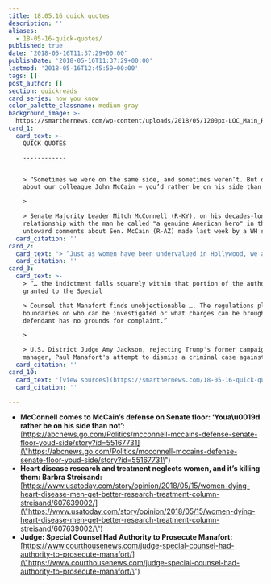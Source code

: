 ```yaml
---
title: 18.05.16 quick quotes
description: ''
aliases:
  - 18-05-16-quick-quotes/
published: true
date: '2018-05-16T11:37:29+00:00'
publishDate: '2018-05-16T11:37:29+00:00'
lastmod: '2018-05-16T12:45:59+00:00'
tags: []
post_author: []
section: quickreads
card_series: now you know
color_palette_classname: medium-gray
background_image: >-
  https://smarthernews.com/wp-content/uploads/2018/05/1200px-LOC_Main_Reading_Room_Highsmith.jpg
card_1:
  card_text: >-
    QUICK QUOTES

    ------------


    > “Sometimes we were on the same side, and sometimes weren’t. But one thing
    about our colleague John McCain — you’d rather be on his side than not.”

    > 

    > Senate Majority Leader Mitch McConnell (R-KY), on his decades-long
    relationship with the man he called "a genuine American hero" in the wake of
    untoward comments about Sen. McCain (R-AZ) made last week by a WH staffer.
  card_citation: ''
card_2:
  card_text: "> “Just as women have been undervalued in Hollywood, we arenax19t adequately represented in the lab, or in research, when it comes to heart health. Today in America, women are being sent to early graves because our country has failed to combat a disease that kills more of us annually than all forms of cancer combined.”n> n> Barbara Streisand in a May 15th op-ed for USA Today on raising awareness for women's heart health."
  card_citation: ''
card_3:
  card_text: >-
    > “… the indictment falls squarely within that portion of the authority
    granted to the Special  

    > Counsel that Manafort finds unobjectionable …. The regulations place no
    boundaries on who can be investigated or what charges can be brought …. the
    defendant has no grounds for complaint.”

    > 

    > U.S. District Judge Amy Jackson, rejecting Trump's former campaign
    manager, Paul Manafort's attempt to dismiss a criminal case against him.
  card_citation: ''
card_10:
  card_text: '[view sources](https://smarthernews.com/18-05-16-quick-quotes/)'
  card_citation: ''

---
```

*   **McConnell comes to McCain’s defense on Senate floor: ‘Youa\\u0019d rather be on his side than not’:** [https://abcnews.go.com/Politics/mcconnell-mccains-defense-senate-floor-youd-side/story?id=55167731](\"https://abcnews.go.com/Politics/mcconnell-mccains-defense-senate-floor-youd-side/story?id=55167731\")
*   **Heart disease research and treatment neglects women, and it’s killing them: Barbra Streisand:** [https://www.usatoday.com/story/opinion/2018/05/15/women-dying-heart-disease-men-get-better-research-treatment-column-streisand/607639002/](\"https://www.usatoday.com/story/opinion/2018/05/15/women-dying-heart-disease-men-get-better-research-treatment-column-streisand/607639002/\")
*   **Judge: Special Counsel Had Authority to Prosecute Manafort:** [https://www.courthousenews.com/judge-special-counsel-had-authority-to-prosecute-manafort/](\"https://www.courthousenews.com/judge-special-counsel-had-authority-to-prosecute-manafort/\")